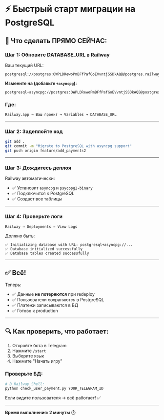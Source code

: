 # ⚡ Быстрый старт миграции на PostgreSQL

## 🎯 Что сделать ПРЯМО СЕЙЧАС:

### Шаг 1: Обновите DATABASE_URL в Railway

Ваш текущий URL:
```
postgresql://postgres:OWPLDRewoPmBFfPafGoEVvntjSSDkAQB@postgres.railway.internal:5432/railway
```

**Измените на (добавьте `+asyncpg`):**
```
postgresql+asyncpg://postgres:OWPLDRewoPmBFfPafGoEVvntjSSDkAQB@postgres.railway.internal:5432/railway
```

### Где:
```
Railway.app → Ваш проект → Variables → DATABASE_URL
```

---

### Шаг 2: Задеплойте код

```bash
git add .
git commit -m "Migrate to PostgreSQL with asyncpg support"
git push origin feature/add_payments2
```

---

### Шаг 3: Дождитесь деплоя

Railway автоматически:
- ✅ Установит `asyncpg` и `psycopg2-binary`
- ✅ Подключится к PostgreSQL
- ✅ Создаст все таблицы

---

### Шаг 4: Проверьте логи

```
Railway → Deployments → View Logs
```

Должно быть:
```
✅ Initializing database with URL: postgresql+asyncpg://...
✅ Database initialized successfully
✅ Database tables created successfully
```

---

## ✅ Всё!

Теперь:
- ✅ Данные **не потеряются** при redeploy
- ✅ Пользователи сохраняются в PostgreSQL
- ✅ Платежи записываются в БД
- ✅ Готово к production

---

## 🔍 Как проверить, что работает:

1. Откройте бота в Telegram
2. Нажмите `/start`
3. Выберите язык
4. Нажмите "Начать игру"

### Проверьте БД:
```bash
# В Railway Shell:
python check_user_payment.py YOUR_TELEGRAM_ID
```

Если видите пользователя → всё работает! ✅

---

**Время выполнения: 2 минуты** ⏱️

